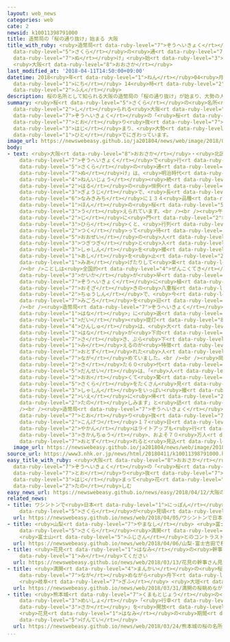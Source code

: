 ```yaml
---
layout: web_news
categories: web
cate: 2
newsid: k10011398791000
title: 造幣局の「桜の通り抜け」始まる 大阪
title_with_ruby: <ruby>造幣局<rt data-ruby-level="7">ぞうへいきょく</rt></ruby>の「<ruby>桜<rt
  data-ruby-level="5">さくら</rt></ruby>の<ruby>通<rt data-ruby-level="7">とお</rt></ruby>り<ruby>抜<rt
  data-ruby-level="7">ぬ</rt></ruby>け」<ruby>始<rt data-ruby-level="3">はじ</rt></ruby>まる
  <ruby>大阪<rt data-ruby-level="8">おおさか</rt></ruby>
last_modified_at: '2018-04-11T14:50:00+09:00'
datetime: 2018<ruby>年<rt data-ruby-level="1">ねん</rt></ruby>04<ruby>月<rt data-ruby-level="1">がつ</rt></ruby>11<ruby>日<rt
  data-ruby-level="1">にち</rt></ruby> 14<ruby>時<rt data-ruby-level="2">じ</rt></ruby>50<ruby>分<rt
  data-ruby-level="2">ふん</rt></ruby>
description: 桜の名所として知られる大阪の造幣局の「桜の通り抜け」が始まり、大勢の人でにぎわっています。
summary: <ruby>桜<rt data-ruby-level="5">さくら</rt></ruby>の<ruby>名所<rt data-ruby-level="3">めいしょ</rt></ruby>として<ruby>知<rt
  data-ruby-level="2">し</rt></ruby>られる<ruby>大阪<rt data-ruby-level="8">おおさか</rt></ruby>の<ruby>造幣局<rt
  data-ruby-level="7">ぞうへいきょく</rt></ruby>の「<ruby>桜<rt data-ruby-level="5">さくら</rt></ruby>の<ruby>通<rt
  data-ruby-level="7">とお</rt></ruby>り<ruby>抜<rt data-ruby-level="7">ぬ</rt></ruby>け」が<ruby>始<rt
  data-ruby-level="3">はじ</rt></ruby>まり、<ruby>大勢<rt data-ruby-level="5">おおぜい</rt></ruby>の<ruby>人<rt
  data-ruby-level="1">ひと</rt></ruby>でにぎわっています。
image_url: https://newswebeasy.github.io/ja201804/news/web/image/2018/04/11/K10011398791_1804111412_1804111449_01_02.jpg
body:
- text: <ruby>大阪<rt data-ruby-level="8">おおさか</rt></ruby>・<ruby>北区<rt data-ruby-level="3">きたく</rt></ruby>の<ruby>造幣局<rt
    data-ruby-level="7">ぞうへいきょく</rt></ruby>で<ruby>行<rt data-ruby-level="2">おこな</rt></ruby>われる「<ruby>桜<rt
    data-ruby-level="5">さくら</rt></ruby>の<ruby>通<rt data-ruby-level="7">とお</rt></ruby>り<ruby>抜<rt
    data-ruby-level="7">ぬ</rt></ruby>け」は、<ruby>明治時代<rt data-ruby-level="4">めいじじだい</rt></ruby>から１３０<ruby>年以上<rt
    data-ruby-level="4">ねんいじょう</rt></ruby><ruby>続<rt data-ruby-level="4">つづ</rt></ruby>く<ruby>春<rt
    data-ruby-level="2">はる</rt></ruby>の<ruby>恒例<rt data-ruby-level="7">こうれい</rt></ruby><ruby>行事<rt
    data-ruby-level="3">ぎょうじ</rt></ruby>で、<ruby>長<rt data-ruby-level="2">なが</rt></ruby>さおよそ５６０メートルの<ruby>並木道<rt
    data-ruby-level="6">なみきみち</rt></ruby>に１３４<ruby>品種<rt data-ruby-level="4">ひんしゅ</rt></ruby>、３４９<ruby>本<rt
    data-ruby-level="1">ほん</rt></ruby>の<ruby>桜<rt data-ruby-level="5">さくら</rt></ruby>が<ruby>植<rt
    data-ruby-level="3">う</rt></ruby>えられています。<br /><br /><ruby>午前<rt data-ruby-level="2">ごぜん</rt></ruby>１０<ruby>時<rt
    data-ruby-level="2">じ</rt></ruby>に<ruby>門<rt data-ruby-level="2">もん</rt></ruby>が<ruby>開<rt
    data-ruby-level="3">ひら</rt></ruby>くと、<ruby>行列<rt data-ruby-level="3">ぎょうれつ</rt></ruby>を<ruby>作<rt
    data-ruby-level="2">つく</rt></ruby>って<ruby>待<rt data-ruby-level="3">ま</rt></ruby>っていた<ruby>大勢<rt
    data-ruby-level="5">おおぜい</rt></ruby>の<ruby>人<rt data-ruby-level="1">ひと</rt></ruby>たちが<ruby>次々<rt
    data-ruby-level="3">つぎつぎ</rt></ruby>と<ruby>入<rt data-ruby-level="1">い</rt></ruby>り、<ruby>写真<rt
    data-ruby-level="3">しゃしん</rt></ruby>を<ruby>撮<rt data-ruby-level="7">と</rt></ruby>ったり、<ruby>足<rt
    data-ruby-level="1">あし</rt></ruby>を<ruby>止<rt data-ruby-level="2">と</rt></ruby>めて<ruby>見上<rt
    data-ruby-level="1">みあ</rt></ruby>げたりして<ruby>楽<rt data-ruby-level="2">たの</rt></ruby>しんでいました。<br
    /><br />ことしは<ruby>全国的<rt data-ruby-level="4">ぜんこくてき</rt></ruby>に<ruby>桜<rt data-ruby-level="5">さくら</rt></ruby>の<ruby>開花<rt
    data-ruby-level="3">かいか</rt></ruby>が<ruby>早<rt data-ruby-level="1">はや</rt></ruby>くなりましたが、<ruby>造幣局<rt
    data-ruby-level="7">ぞうへいきょく</rt></ruby>に<ruby>植<rt data-ruby-level="3">う</rt></ruby>えられているのは<ruby>遅咲<rt
    data-ruby-level="7">おそざ</rt></ruby>きの<ruby>八重桜<rt data-ruby-level="7">やえざくら</rt></ruby>が<ruby>中心<rt
    data-ruby-level="2">ちゅうしん</rt></ruby>で、<ruby>今<rt data-ruby-level="2">いま</rt></ruby>、<ruby>見頃<rt
    data-ruby-level="7">みごろ</rt></ruby>を<ruby>迎<rt data-ruby-level="7">むか</rt></ruby>えています。<br
    /><br /><ruby>造幣局<rt data-ruby-level="7">ぞうへいきょく</rt></ruby>が「<ruby>今年<rt data-ruby-level="8">ことし</rt></ruby>の<ruby>花<rt
    data-ruby-level="1">はな</rt></ruby>」に<ruby>選<rt data-ruby-level="4">えら</rt></ruby>んだ「<ruby>大<rt
    data-ruby-level="1">だい</rt></ruby><ruby>提灯<rt data-ruby-level="8">ちょうちん</rt></ruby>」という<ruby>品種<rt
    data-ruby-level="4">ひんしゅ</rt></ruby>は、<ruby>大<rt data-ruby-level="1">おお</rt></ruby>きな<ruby>花<rt
    data-ruby-level="1">はな</rt></ruby>が<ruby>下向<rt data-ruby-level="3">したむ</rt></ruby>きに<ruby>咲<rt
    data-ruby-level="7">さ</rt></ruby>き、ぶら<ruby>下<rt data-ruby-level="1">さ</rt></ruby>がったちょうちんのように<ruby>見<rt
    data-ruby-level="1">み</rt></ruby>えるのが<ruby>特徴<rt data-ruby-level="7">とくちょう</rt></ruby>で、<ruby>訪<rt
    data-ruby-level="7">おとず</rt></ruby>れた<ruby>人<rt data-ruby-level="1">ひと</rt></ruby>たちが<ruby>眺<rt
    data-ruby-level="7">なが</rt></ruby>めていました。<br /><br /><ruby>岡山市<rt data-ruby-level="7">おかやまし</rt></ruby>から<ruby>来<rt
    data-ruby-level="2">き</rt></ruby>た６０<ruby>代<rt data-ruby-level="3">だい</rt></ruby>の<ruby>男性<rt
    data-ruby-level="5">だんせい</rt></ruby>は、「<ruby>人<rt data-ruby-level="1">ひと</rt></ruby>が<ruby>多<rt
    data-ruby-level="2">おお</rt></ruby>くて<ruby>驚<rt data-ruby-level="7">おどろ</rt></ruby>きました。<ruby>桜<rt
    data-ruby-level="5">さくら</rt></ruby>をたくさん<ruby>見<rt data-ruby-level="1">み</rt></ruby>ることができてよかったです。<ruby>写真<rt
    data-ruby-level="3">しゃしん</rt></ruby>をいっぱい<ruby>撮<rt data-ruby-level="7">と</rt></ruby>ったので<ruby>家<rt
    data-ruby-level="2">いえ</rt></ruby>に<ruby>帰<rt data-ruby-level="2">かえ</rt></ruby>ってから<ruby>楽<rt
    data-ruby-level="2">たの</rt></ruby>しみます」と<ruby>話<rt data-ruby-level="2">はな</rt></ruby>していました。<br
    /><br /><ruby>造幣局<rt data-ruby-level="7">ぞうへいきょく</rt></ruby>の<ruby>桜<rt data-ruby-level="5">さくら</rt></ruby>の<ruby>通<rt
    data-ruby-level="7">とお</rt></ruby>り<ruby>抜<rt data-ruby-level="7">ぬ</rt></ruby>けは<ruby>今月<rt
    data-ruby-level="2">こんげつ</rt></ruby>１７<ruby>日<rt data-ruby-level="1">にち</rt></ruby>までで、<ruby>夜間<rt
    data-ruby-level="2">やかん</rt></ruby>はライトアップも<ruby>行<rt data-ruby-level="2">おこな</rt></ruby>われ、<ruby>期間中<rt
    data-ruby-level="3">きかんちゅう</rt></ruby>、およそ７０<ruby>万人<rt data-ruby-level="2">まんにん</rt></ruby>が<ruby>訪<rt
    data-ruby-level="7">おとず</rt></ruby>れると<ruby>見込<rt data-ruby-level="7">みこ</rt></ruby>まれています。
  image_url: https://newswebeasy.github.io/ja201804/news/web/image/2018/04/11/K10011398791_1804111412_1804111449_01_03.jpg
source_url: https://www3.nhk.or.jp/news/html/20180411/k10011398791000.html
easy_title_with_ruby: <ruby>大阪<rt data-ruby-level="8">おおさか</rt></ruby>の<ruby>造幣局<rt
  data-ruby-level="7">ぞうへいきょく</rt></ruby>の「<ruby>桜<rt data-ruby-level="5">さくら</rt></ruby>の<ruby>通<rt
  data-ruby-level="7">とお</rt></ruby>り<ruby>抜<rt data-ruby-level="7">ぬ</rt></ruby>け」が<ruby>始<rt
  data-ruby-level="3">はじ</rt></ruby>まって<ruby>花<rt data-ruby-level="1">はな</rt></ruby>を<ruby>楽<rt
  data-ruby-level="2">たの</rt></ruby>しむ
easy_news_url: https://newswebeasy.github.io/news/easy/2018/04/12/大阪の造幣局の桜の通り抜けが始まって花を楽しむ
related_news:
- title: ワシントンで<ruby>日本<rt data-ruby-level="1">にっぽん</rt></ruby>から<ruby>寄贈<rt data-ruby-level="7">きぞう</rt></ruby>の<ruby>桜<rt
    data-ruby-level="5">さくら</rt></ruby>が<ruby>見頃<rt data-ruby-level="7">みごろ</rt></ruby>
  url: https://newswebeasy.github.io/news/web/2018/04/05/ワシントンで日本から寄贈の桜が見頃
- title: <ruby>山梨<rt data-ruby-level="7">やまなし</rt></ruby> <ruby>富士吉田<rt data-ruby-level="8">ふじよしだ</rt></ruby>で<ruby>桜<rt
    data-ruby-level="5">さくら</rt></ruby><ruby>満開<rt data-ruby-level="4">まんかい</rt></ruby>
    <ruby>富士山<rt data-ruby-level="5">ふじさん</rt></ruby>とのコントラスト<ruby>楽<rt data-ruby-level="2">たの</rt></ruby>しむ
  url: https://newswebeasy.github.io/news/web/2018/04/06/山梨-富士吉田で桜満開-富士山とのコントラスト楽しむ
- title: <ruby>花見<rt data-ruby-level="1">はなみ</rt></ruby>の<ruby>幹事<rt data-ruby-level="5">かんじ</rt></ruby>さん<ruby>見<rt
    data-ruby-level="1">み</rt></ruby>てください
  url: https://newswebeasy.github.io/news/web/2018/03/13/花見の幹事さん見てください
- title: <ruby>満開<rt data-ruby-level="4">まんかい</rt></ruby>の<ruby>桜<rt data-ruby-level="5">さくら</rt></ruby><ruby>眺<rt
    data-ruby-level="7">なが</rt></ruby>めながら<ruby>舟下<rt data-ruby-level="7">ふなくだ</rt></ruby>り
    <ruby>岐阜<rt data-ruby-level="7">ぎふ</rt></ruby> <ruby>大垣<rt data-ruby-level="7">おおがき</rt></ruby>
  url: https://newswebeasy.github.io/news/web/2018/03/31/満開の桜眺めながら舟下り-岐阜-大垣
- title: <ruby>熊本城<rt data-ruby-level="7">くまもとじょう</rt></ruby>の<ruby>桜<rt data-ruby-level="5">さくら</rt></ruby>の<ruby>名所<rt
    data-ruby-level="3">めいしょ</rt></ruby>「<ruby>行幸<rt data-ruby-level="8">みゆき</rt></ruby><ruby>坂<rt
    data-ruby-level="3">さか</rt></ruby>」を<ruby>開放<rt data-ruby-level="3">かいほう</rt></ruby>
    <ruby>花見<rt data-ruby-level="1">はなみ</rt></ruby>の<ruby>期間<rt data-ruby-level="3">きかん</rt></ruby><ruby>限定<rt
    data-ruby-level="5">げんてい</rt></ruby>
  url: https://newswebeasy.github.io/news/web/2018/03/24/熊本城の桜の名所行幸坂を開放-花見の期間限定
...
```

